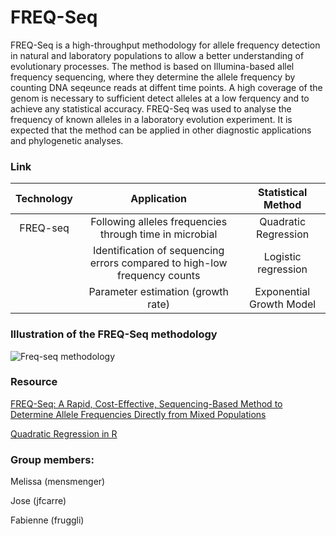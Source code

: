 # FREQ-Seq

FREQ-Seq is a high-throughput methodology for allele frequency detection in natural and laboratory populations to allow a better understanding of evolutionary processes. The method is based on Illumina-based allel frequency sequencing, where they determine the allele frequency by counting DNA seqeunce reads at diffent time points. A high coverage of the genom is necessary to sufficient detect alleles at a low ferquency and to achieve any statistical accuracy. FREQ-Seq was used to analyse the frequency of known alleles in a laboratory evolution experiment.
It is expected that the method can be applied in other diagnostic applications and phylogenetic analyses. 


### Link

| **Technology** |                              **Application**                              |  **Statistical Method**  |
|:--------------:|:-------------------------------------------------------------------------:|:------------------------:|
| FREQ-seq       | Following alleles frequencies through time in microbial                   | Quadratic Regression     |
|                | Identification of sequencing errors compared to high-low frequency counts | Logistic regression      |
|                | Parameter estimation (growth rate)                                        | Exponential Growth Model |


### Illustration of the FREQ-Seq methodology

![Freq-seq methodology](https://journals.plos.org/plosone/article/figure/image?size=large&id=10.1371/journal.pone.0047959.g001)

### Resource

[FREQ-Seq: A Rapid, Cost-Effective, Sequencing-Based Method to Determine Allele Frequencies Directly from Mixed Populations](https://journals.plos.org/plosone/article?id=10.1371/journal.pone.0047959)

[Quadratic Regression in R](https://www.statology.org/quadratic-regression-r/)


### Group members:

Melissa (mensmenger)

Jose (jfcarre)

Fabienne (fruggli)
